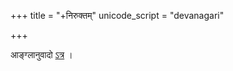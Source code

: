 +++
title = "+निरुक्तम्"
unicode_script = "devanagari"

+++

आङ्ग्लानुवादो [ऽत्र](https://archive.org/details/nighantuniruktao00yaskuoft/page/n427/mode/2up?view=theater) । 


